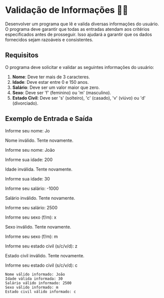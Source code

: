# Validação de Informações 👤✅

Desenvolver um programa que lê e valida diversas informações do usuário. O programa deve garantir que todas as entradas atendam aos critérios especificados antes de prosseguir. Isso ajudará a garantir que os dados fornecidos sejam razoáveis e consistentes.

## Requisitos

O programa deve solicitar e validar as seguintes informações do usuário:

1. **Nome**: Deve ter mais de 3 caracteres.
2. **Idade**: Deve estar entre 0 e 150 anos.
3. **Salário**: Deve ser um valor maior que zero.
4. **Sexo**: Deve ser 'f' (feminino) ou 'm' (masculino).
5. **Estado Civil**: Deve ser 's' (solteiro), 'c' (casado), 'v' (viúvo) ou 'd' (divorciado).

## Exemplo de Entrada e Saída

Informe seu nome: Jo

Nome inválido. Tente novamente.

Informe seu nome: João

Informe sua idade: 200

Idade inválida. Tente novamente.

Informe sua idade: 30

Informe seu salário: -1000

Salário inválido. Tente novamente.

Informe seu salário: 2500

Informe seu sexo (f/m): x

Sexo inválido. Tente novamente.

Informe seu sexo (f/m): m

Informe seu estado civil (s/c/v/d): z

Estado civil inválido. Tente novamente.

Informe seu estado civil (s/c/v/d): c

> 
    Nome válido informado: João
    Idade válida informada: 30
    Salário válido informado: 2500
    Sexo válido informado: m
    Estado civil válido informado: c
